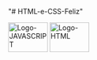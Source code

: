 "# HTML-e-CSS-Feliz" 

<img align="center" alt="Logo-JAVASCRIPT" height="60" width="80" src="https://user-images.githubusercontent.com/130726518/235575546-ed5322df-e2f7-4084-94e7-6e6edc2898c1.svg">
<img align="center" alt="Logo-HTML" height="60" width="80" src="[https://user-images.githubusercontent.com/130726518/235575546-ed5322df-e2f7-4084-94e7-6e6edc2898c1.svg](https://user-images.githubusercontent.com/130726518/235575846-ab9c1510-07e0-4e37-9dca-52f5f5cfd13a.svg)">
